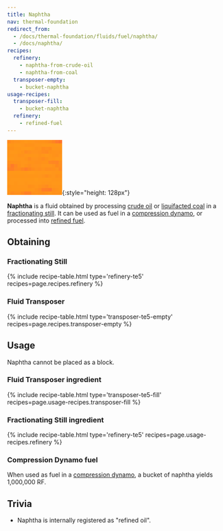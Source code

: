 ```yaml
---
title: Naphtha
nav: thermal-foundation
redirect_from:
  - /docs/thermal-foundation/fluids/fuel/naphtha/
  - /docs/naphtha/
recipes:
  refinery:
    - naphtha-from-crude-oil
    - naphtha-from-coal
  transposer-empty:
    - bucket-naphtha
usage-recipes:
  transposer-fill:
    - bucket-naphtha
  refinery:
    - refined-fuel
---
```


![Naphtha](/assets/images/thermal-foundation/naphtha.gif){:style="height: 128px"}


**Naphtha** is a fluid obtained by processing [crude oil](/docs/thermal-foundation/crude-oil/) or
[liquifacted coal](/docs/thermal-foundation/liquifacted-coal/) in a [fractionating
still](/docs/thermal-expansion/fractionating-still/). It can be used as fuel in a [compression
dynamo](/docs/thermal-expansion/compression-dynamo/), or processed into [refined
fuel](/docs/thermal-foundation/refined-fuel/).


Obtaining
---------

### Fractionating Still
{% include recipe-table.html type='refinery-te5' recipes=page.recipes.refinery %}

### Fluid Transposer
{% include recipe-table.html type='transposer-te5-empty' recipes=page.recipes.transposer-empty %}


Usage
-----

Naphtha cannot be placed as a block.

### Fluid Transposer ingredient
{% include recipe-table.html type='transposer-te5-fill' recipes=page.usage-recipes.transposer-fill %}

### Fractionating Still ingredient
{% include recipe-table.html type='refinery-te5' recipes=page.usage-recipes.refinery %}

### Compression Dynamo fuel
When used as fuel in a [compression
dynamo](/docs/thermal-expansion/compression-dynamo/), a bucket of naphtha yields
1,000,000 RF.


Trivia
------

* Naphtha is internally registered as "refined oil".
